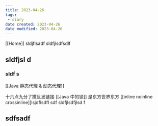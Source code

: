 ```yaml
---
title: 2023-04-26
tags:
 - diary
date created: 2023-04-26
date modified: 2023-04-26
---
```



[[Home]]
sldjflsadf
sldfjlsdfsdlf

## sldfjsl d

### sldf s

[[Java 静态代理 & 动态代理]]

十六点九分了撒旦发链接 [[Java 中的锁]] 是东方世界东方
[[inline noinline crossinline]]lsjdflsdfl sdf
sldfjlsdfjlsd f

## sdfsadf